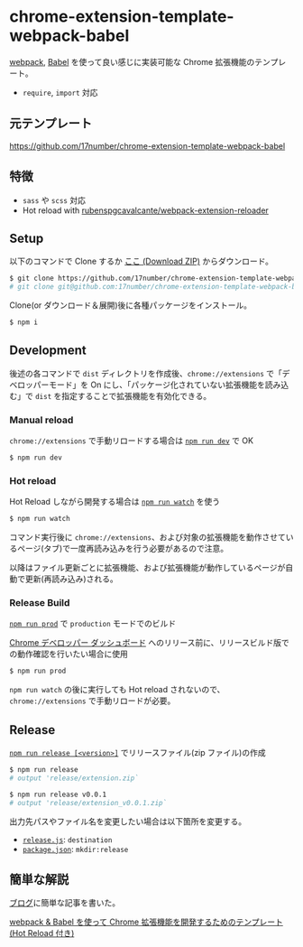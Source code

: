 # chrome-extension-template-webpack-babel

[webpack](https://webpack.js.org/), [Babel](https://babeljs.io/) を使って良い感じに実装可能な Chrome 拡張機能のテンプレート。

- `require`, `import` 対応
## 元テンプレート
https://github.com/17number/chrome-extension-template-webpack-babel

## 特徴
- `sass` や `scss` 対応
- Hot reload with [rubenspgcavalcante/webpack-extension-reloader](https://github.com/rubenspgcavalcante/webpack-extension-reloader)

## Setup

以下のコマンドで Clone するか [ここ (Download ZIP)](https://github.com/17number/chrome-extension-template-webpack-babel/archive/master.zip) からダウンロード。

```bash
$ git clone https://github.com/17number/chrome-extension-template-webpack-babel
# git clone git@github.com:17number/chrome-extension-template-webpack-babel.git でも OK
```

Clone(or ダウンロード＆展開)後に各種パッケージをインストール。

```bash
$ npm i
```

## Development

後述の各コマンドで `dist` ディレクトリを作成後、`chrome://extensions` で「デベロッパーモード」を On にし、「パッケージ化されていない拡張機能を読み込む」で `dist` を指定することで拡張機能を有効化できる。

### Manual reload

`chrome://extensions` で手動リロードする場合は [`npm run dev`](https://github.com/17number/chrome-extension-template-webpack-babel/blob/master/package.json#L7) で OK

```bash
$ npm run dev
```

### Hot reload

Hot Reload しながら開発する場合は [`npm run watch`](https://github.com/17number/chrome-extension-template-webpack-babel/blob/master/package.json#L8) を使う

```bash
$ npm run watch
```

コマンド実行後に `chrome://extensions`、および対象の拡張機能を動作させているページ(タブ)で一度再読み込みを行う必要があるので注意。

以降はファイル更新ごとに拡張機能、および拡張機能が動作しているページが自動で更新(再読み込み)される。

### Release Build

[`npm run prod`](https://github.com/17number/chrome-extension-template-webpack-babel/blob/master/package.json#L9) で `production` モードでのビルド

[Chrome デベロッパー ダッシュボード](https://chrome.google.com/webstore/devconsole/) へのリリース前に、リリースビルド版での動作確認を行いたい場合に使用

```bash
$ npm run prod
```

`npm run watch` の後に実行しても Hot reload されないので、`chrome://extensions` で手動リロードが必要。


## Release

[`npm run release [<version>]`](https://github.com/17number/chrome-extension-template-webpack-babel/blob/master/package.json#L12) でリリースファイル(zip ファイル)の作成

```bash
$ npm run release
# output 'release/extension.zip`

$ npm run release v0.0.1
# output 'release/extension_v0.0.1.zip`
```

出力先パスやファイル名を変更したい場合は以下箇所を変更する。

- [`release.js`](https://github.com/17number/chrome-extension-template-webpack-babel/blob/master/release.js#L2): `destination`
- [`package.json`](https://github.com/17number/chrome-extension-template-webpack-babel/blob/master/package.json#L10): `mkdir:release`

## 簡単な解説

[ブログ](http://r17n.page/)に簡単な記事を書いた。

[webpack & Babel を使って Chrome 拡張機能を開発するためのテンプレート(Hot Reload 付き)](http://r17n.page/2020/07/12/chrome-extension-webpack-babel/)
